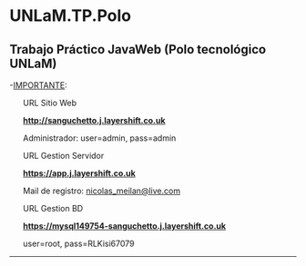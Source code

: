 # UNLaM.TP.Polo
Trabajo Práctico JavaWeb (Polo tecnológico UNLaM)
-----------------------------------------------------------------------------------------------------------------------------------------
-<u>IMPORTANTE</u>:
<ol>
URL Sitio Web

<b>http://sanguchetto.j.layershift.co.uk</b>

Administrador: user=admin, pass=admin

URL Gestion Servidor

<b>https://app.j.layershift.co.uk</b>

Mail de registro: nicolas_meilan@live.com

URL Gestion BD

<b>https://mysql149754-sanguchetto.j.layershift.co.uk</b>

user=root, pass=RLKisi67079
</ol>



-----------------------------------------------------------------------------------------------------------------------------------------
